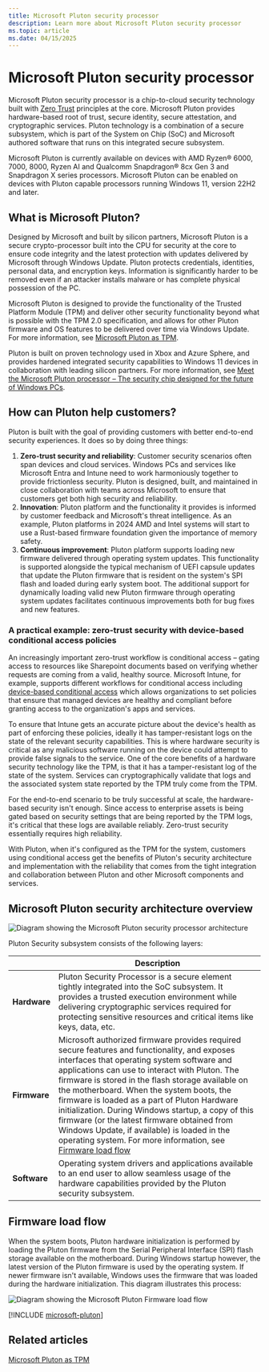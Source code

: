 ```yaml
---
title: Microsoft Pluton security processor
description: Learn more about Microsoft Pluton security processor
ms.topic: article
ms.date: 04/15/2025
---
```


# Microsoft Pluton security processor

Microsoft Pluton security processor is a chip-to-cloud security technology built with [Zero Trust](/security/zero-trust/zero-trust-overview) principles at the core. Microsoft Pluton provides hardware-based root of trust, secure identity, secure attestation, and cryptographic services. Pluton technology is a combination of a secure subsystem, which is part of the System on Chip (SoC) and Microsoft authored software that runs on this integrated secure subsystem.

Microsoft Pluton is currently available on devices with AMD Ryzen&reg; 6000, 7000, 8000, Ryzen AI and Qualcomm Snapdragon&reg; 8cx Gen 3 and Snapdragon X series processors. Microsoft Pluton can be enabled on devices with Pluton capable processors running Windows 11, version 22H2 and later.

## What is Microsoft Pluton?

Designed by Microsoft and built by silicon partners, Microsoft Pluton is a secure crypto-processor built into the CPU for security at the core to ensure code integrity and the latest protection with updates delivered by Microsoft through Windows Update. Pluton protects credentials, identities, personal data, and encryption keys. Information is significantly harder to be removed even if an attacker installs malware or has complete physical possession of the PC.

Microsoft Pluton is designed to provide the functionality of the Trusted Platform Module (TPM) and deliver other security functionality beyond what is possible with the TPM 2.0 specification, and allows for other Pluton firmware and OS features to be delivered over time via Windows Update. For more information, see [Microsoft Pluton as TPM](pluton-as-tpm.md).

Pluton is built on proven technology used in Xbox and Azure Sphere, and provides hardened integrated security capabilities to Windows 11 devices in collaboration with leading silicon partners. For more information, see [Meet the Microsoft Pluton processor – The security chip designed for the future of Windows PCs](https://www.microsoft.com/security/blog/2020/11/17/meet-the-microsoft-pluton-processor-the-security-chip-designed-for-the-future-of-windows-pcs/).

## How can Pluton help customers?

Pluton is built with the goal of providing customers with better end-to-end security experiences. It does so by doing three things:

1. **Zero-trust security and reliability**: Customer security scenarios often span devices and cloud services. Windows PCs and services like Microsoft Entra and Intune need to work harmoniously together to provide frictionless security. Pluton is designed, built, and maintained in close collaboration with teams across Microsoft to ensure that customers get both high security and reliability.
1. **Innovation**: Pluton platform and the functionality it provides is informed by customer feedback and Microsoft's threat intelligence. As an example, Pluton platforms in 2024 AMD and Intel systems will start to use a Rust-based firmware foundation given the importance of memory safety.
1. **Continuous improvement**: Pluton platform supports loading new firmware delivered through operating system updates. This functionality is supported alongside the typical mechanism of UEFI capsule updates that update the Pluton firmware that is resident on the system's SPI flash and loaded during early system boot. The additional support for dynamically loading valid new Pluton firmware through operating system updates facilitates continuous improvements both for bug fixes and new features.

### A practical example: zero-trust security with device-based conditional access policies

An increasingly important zero-trust workflow is conditional access – gating access to resources like Sharepoint documents based on verifying whether requests are coming from a valid, healthy source. Microsoft Intune, for example, supports different workflows for conditional access including [device-based conditional access](/mem/intune/protect/create-conditional-access-intune) which allows organizations to set policies that ensure that managed devices are healthy and compliant before granting access to the organization's apps and services.

To ensure that Intune gets an accurate picture about the device's health as part of enforcing these policies, ideally it has tamper-resistant logs on the state of the relevant security capabilities. This is where hardware security is critical as any malicious software running on the device could attempt to provide false signals to the service. One of the core benefits of a hardware security technology like the TPM, is that it has a tamper-resistant log of the state of the system. Services can cryptographically validate that logs and the associated system state reported by the TPM truly come from the TPM.

For the end-to-end scenario to be truly successful at scale, the hardware-based security isn't enough. Since access to enterprise assets is being gated based on security settings that are being reported by the TPM logs, it's critical that these logs are available reliably. Zero-trust security essentially requires high reliability.

With Pluton, when it's configured as the TPM for the system, customers using conditional access get the benefits of Pluton's security architecture and implementation with the reliability that comes from the tight integration and collaboration between Pluton and other Microsoft components and services.


## Microsoft Pluton security architecture overview

![Diagram showing the Microsoft Pluton security processor architecture](../images/pluton/pluton-security-architecture.png)

Pluton Security subsystem consists of the following layers:

| | Description |
|--|--|
| **Hardware** | Pluton Security Processor is a secure element tightly integrated into the SoC subsystem. It provides a trusted execution environment while delivering cryptographic services required for protecting sensitive resources and critical items like keys, data, etc. |
| **Firmware** | Microsoft authorized firmware provides required secure features and functionality, and exposes interfaces that operating system software and applications can use to interact with Pluton. The firmware is stored in the flash storage available on the motherboard. When the system boots, the firmware is loaded as a part of Pluton Hardware initialization. During Windows startup, a copy of this firmware (or the latest firmware obtained from Windows Update, if available) is loaded in the operating system. For more information, see [Firmware load flow](#firmware-load-flow) |
| **Software** | Operating system drivers and applications available to an end user to allow seamless usage of the hardware capabilities provided by the Pluton security subsystem. |

## Firmware load flow

When the system boots, Pluton hardware initialization is performed by loading the Pluton firmware from the Serial Peripheral Interface (SPI) flash storage available on the motherboard. During Windows startup however, the latest version of the Pluton firmware is used by the operating system. If newer firmware isn't available, Windows uses the firmware that was loaded during the hardware initialization. This diagram illustrates this process:

![Diagram showing the Microsoft Pluton Firmware load flow](../images/pluton/pluton-firmware-load.png)

[!INCLUDE [microsoft-pluton](../../../../includes/licensing/microsoft-pluton.md)]

## Related articles

[Microsoft Pluton as TPM](pluton-as-tpm.md)
